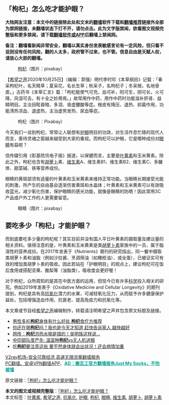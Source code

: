  <h2>「枸杞」怎么吃才能护眼？</h2> <p class="notice"><b>大陆网友注意：本文中的链接除此处和文末的<a href="https://github.com/bannedbook/fanqiang" >翻墙</a>软件下载和<a href="https://github.com/killgcd/justmysocks/blob/master/README.md">翻墙推荐</a>链接外全部为禁网链接，未翻墙状态下打不开，请勿点击。此为文字版禁闻，欲看图文视频完整版和更多禁闻，请下载<a href="https://github.com/bannedbook/fanqiang">翻墙软件或APP</a>后翻墙上禁闻网。</p><p>备注：翻墙看新闻非常安全，翻墙以真实身份发表敏感言论有一定风险，但只看不说则没有任何风险，翻的人太多，政府管不过来，也不管。信息自由是天赋人权，请放心大胆的翻墙。</b></p>  <div class="entry"> <figure><figcaption><a href="https://www.bannedbook.org/bnews/tag/%e6%9e%b8%e6%9d%9e/" class="st_tag internal_tag" rel="tag" title="标签 枸杞 下的日志">枸杞</a>（图片：pixabay）</figcaption></figure> <p>【<span class='wp_keywordlink_affiliate'><a href="https://www.soundofhope.org" title="希望之声" target="_blank">希望之声</a></span>2020年10月25日】（编辑：郭强）明代李时珍《本草纲目》记载：「春采枸杞叶，名天精草；夏采花，名长生草；秋采子，名枸杞子；冬采根，名地骨皮。」古药书《本草汇言》载：「枸杞能使气可充，血可补，阳可生，阴可长，火可降，风湿可去，有十全之妙用焉。」故常用作中药，用作中药时功能滋补肝肾、益精明目。主治目眩昏暗、多泪、肾虚腰酸等症。根皮有降压、退热、抑菌作用，功能清热凉血、退虚热，主治虚劳发热、尿血等症。</p> <figure><figcaption>枸杞（图片：Pixabay）</figcaption></figure> <p>今天我们一谈到枸杞，常常让人联想有<a href="https://www.bannedbook.org/bnews/tag/%E6%8A%A4%E7%9C%BC/" class="st_tag internal_tag" rel="tag" title="标签 护眼 下的日志">护眼</a>明目的功效，对生活作息忙碌的现代人而言，善待灵魂之窗越来越受到大家的重视。而枸杞可以护眼，它是哪种成份对<a href="https://www.bannedbook.org/bnews/tag/%e7%9c%bc%e7%9d%9b/" class="st_tag internal_tag" rel="tag" title="标签 眼睛 下的日志">眼睛</a>有益呢？</p>  <p>信传媒引用《彰基院讯电子报》报道，以保健而言，主要是<a href="https://www.bannedbook.org/bnews/tag/%e5%8f%b6%e9%bb%84%e7%b4%a0/" class="st_tag internal_tag" rel="tag" title="标签 叶黄素 下的日志">叶黄素</a>和玉米黄素。除此之外，枸杞也含有<a href="https://www.bannedbook.org/bnews/tag/%e8%83%a1%e8%90%9d%e5%8d%9c/" class="st_tag internal_tag" rel="tag" title="标签 胡萝卜 下的日志">胡萝卜</a>素、<a href="https://www.bannedbook.org/bnews/tag/%E7%BB%B4%E7%94%9F%E7%B4%A0/" class="st_tag internal_tag" rel="tag" title="标签 维生素 下的日志">维生素</a>A、维生素B1、维生素B2、维生素C、多醣体、甜菜碱、铁等营养成份。</p> <p>眼睛的黄斑部须有适量的叶黄素和玉米黄素来维持正常功能。当眼睛长期接受光能的刺激，所产生的自由基会逐渐伤害黄斑和水晶体；叶黄素和玉米黄素可以有效吸收蓝光，减少氧化伤害，保护眼睛的感光功能，就像是眼睛的防晒！因此常用3C产品或户外工作的人更需要留意。</p>  <figure><figcaption>眼睛（图片：pixabay）</figcaption></figure> <h2>要吃多少「枸杞」才能护眼？</h2> <p>而到底要吃多少量的枸杞呢？其实目前并没有国人平日叶黄素的摄取量及建议量的相关资料。值得注意的是，叶黄素和玉米黄素是类<a href="https://www.bannedbook.org/bnews/tag/%E8%83%A1%E8%90%9D%E5%8D%9C%E7%B4%A0/" class="st_tag internal_tag" rel="tag" title="标签 胡萝卜素 下的日志">胡萝卜素</a>家族中的一员，属于脂溶性的营养成份。在2017年发表于《Nutrients》期刊的研究指出，同一餐中摄取类胡萝卜素和油脂（例如沙拉酱、烹调用油（如橄榄油）、或全蛋），已被证实可有效的增加类胡萝卜素的吸收。因此若站在「护眼明目」的观点上，建议枸杞可在饭后食用或搭配坚果、酪梨等（油脂类），吸收度会更好喔！</p> <p>对于枸杞，众所周知的是其在中医方面的运用，但现今已有许多<span class='wp_keywordlink'><a href="https://www.bannedbook.org/forum11/topic309.html" title="禁片：“科学”的棍子" target="_blank">科学</a></span>投入相关的研究。例如2019年发表于《Oxidative Medicine and Cellular Longevity》的期刊提到，枸杞是具有高<a href="https://www.bannedbook.org/bnews/tag/%E6%8A%97%E6%B0%A7%E5%8C%96/" class="st_tag internal_tag" rel="tag" title="标签 抗氧化 下的日志">抗氧化</a>潜力的水果，可减轻氧化压力，从而赋予许多健康保护益处，包括增强造血作用、抗衰老、提高免疫力和抗氧化等。</p>  <p>本文章或节目经<a href="https://www.bannedbook.org/bnews/tag/%e5%b8%8c%e6%9c%9b%e4%b9%8b%e5%a3%b0/" class="st_tag internal_tag" rel="tag" title="标签 希望之声 下的日志">希望之声</a>编辑制作，转载请注明希望之声并包含原文标题及链接。</p> <ul class='op-related-articles' title='相关阅读'> <li><a href='https://www.bannedbook.org/bnews/health/20201009/1410738.html' target='_blank'>男性多吃<b>枸杞</b>身体有什么好处 <b>枸杞</b>食疗方推荐</a></li> <li><a href='https://www.bannedbook.org/bnews/health/20201009/1410622.html' target='_blank'>你还在喝<b>枸杞</b>吗？我也是今天才知道 赶快告诉家人 越快越好</a></li> <li><a href='https://www.bannedbook.org/bnews/health/20201002/1406777.html' target='_blank'>网传：<b>枸杞</b>泡热水喝是错的！吴明珠这样说…</a></li> <li><a href='https://www.bannedbook.org/bnews/baitai/20200927/1404039.html' target='_blank'>中印部队度严冬: 温室种<b>枸杞</b>vs无人机送粮</a></li> <li><a href='https://www.bannedbook.org/bnews/health/20200926/1403413.html' target='_blank'>吃<b>枸杞</b>要注意这些 要不然身体就会出状况！还会病情加重</a></li> </ul> <p class="texttj"> <a href="https://www.bannedbook.org/forum23/topic22702.html" target="_blank">V2ray机场-安全可靠经济 高速无限流量翻墙服务</a><br/> <a href="https://github.com/bannedbook/fanqiang/wiki/%E7%A6%81%E9%97%BB%E7%BD%91%E5%AE%89%E5%8D%93%E7%BF%BB%E5%A2%99%E6%96%B0%E9%97%BBAPP" target="_blank">PC翻墙、安卓VPN翻墙APP</a>、<span onclick="window.open('https://github.com/killgcd/justmysocks/blob/master/README.md')" style="font-weight:bold;color:#00A191;cursor:pointer;text-decoration:underline;outline:none">AD：搬瓦工官方翻墙服务Just My Socks，不怕被墙</span></p><p>原文链接：<a class="src_link"  href="https://www.soundofhope.org/post/435487" target="_blank">「枸杞」怎么吃才能护眼？</a></p><a name='sharetosocial'></a>       <div><b>本文的图文或视频完整版</b>：<a href='https://www.bannedbook.org/bnews/comments/20201025/1419967.html'>「枸杞」怎么吃才能护眼？</a></div>  </div><!--END ENTRY--> <div class="postfooter"> <div>本文标签：<a href="https://www.bannedbook.org/bnews/tag/%e5%8f%b6%e9%bb%84%e7%b4%a0/" rel="tag">叶黄素</a>, <a href="https://www.bannedbook.org/bnews/tag/%e5%b8%8c%e6%9c%9b%e4%b9%8b%e5%a3%b0/" rel="tag">希望之声</a>, <a href="https://www.bannedbook.org/bnews/tag/%E6%8A%97%E6%B0%A7%E5%8C%96/" rel="tag">抗氧化</a>, <a href="https://www.bannedbook.org/bnews/tag/%E6%8A%A4%E7%9C%BC/" rel="tag">护眼</a>, <a href="https://www.bannedbook.org/bnews/tag/%e6%9e%b8%e6%9d%9e/" rel="tag">枸杞</a>, <a href="https://www.bannedbook.org/bnews/tag/%e7%9c%bc%e7%9d%9b/" rel="tag">眼睛</a>, <a href="https://www.bannedbook.org/bnews/tag/%E7%BB%B4%E7%94%9F%E7%B4%A0/" rel="tag">维生素</a>, <a href="https://www.bannedbook.org/bnews/tag/%e8%83%a1%e8%90%9d%e5%8d%9c/" rel="tag">胡萝卜</a>, <a href="https://www.bannedbook.org/bnews/tag/%E8%83%A1%E8%90%9D%E5%8D%9C%E7%B4%A0/" rel="tag">胡萝卜素</a></div>  </div><!--END POSTFOOTER--> 